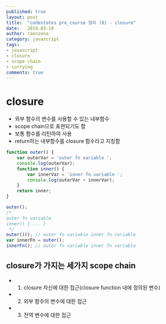```yaml
---
published: true
layout: post
title:  "codestates pre_course 정리 (8) - closure"
date:   2019-03-18
author: raonzena 
category: javascript
tags:
- javascript
- closure
- scope chain
- currying
comments: true
---
```


# closure #
- 외부 함수의 변수를 사용할 수 있는 내부함수
- scope chain으로 표현되기도 함
- 보통 함수를 리턴하여 사용
- return하는 내부함수를 closure 함수라고 지칭함

~~~javascript
function outer() {
    var outerVar = 'outer fn variable ';
    console.log(outerVar);
    function inner() {
        var innerVar = 'inner fn variable ';
        console.log(outerVar + innerVar);
    }
    return inner;
}

outer(); 
/*
outer fn variable
inner() { ... }
 */
outer()(); // outer fn variable inner fn variable
var innerFn = outer();
innerFn(); // outer fn variable inner fn variable
~~~

## closure가 가지는 세가지 scope chain #
- 1. closure 자신에 대한 접근(closure function 내에 정의된 변수)
- 2. 외부 함수의 변수에 대한 접근
- 3. 전역 변수에 대한 접근
